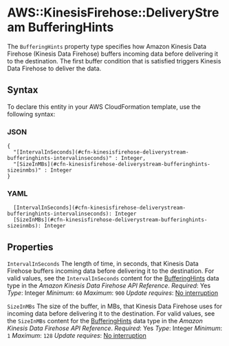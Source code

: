 # AWS::KinesisFirehose::DeliveryStream BufferingHints<a name="aws-properties-kinesisfirehose-deliverystream-bufferinghints"></a>

The `BufferingHints` property type specifies how Amazon Kinesis Data Firehose \(Kinesis Data Firehose\) buffers incoming data before delivering it to the destination\. The first buffer condition that is satisfied triggers Kinesis Data Firehose to deliver the data\.

## Syntax<a name="aws-properties-kinesisfirehose-deliverystream-bufferinghints-syntax"></a>

To declare this entity in your AWS CloudFormation template, use the following syntax:

### JSON<a name="aws-properties-kinesisfirehose-deliverystream-bufferinghints-syntax.json"></a>

```
{
  "[IntervalInSeconds](#cfn-kinesisfirehose-deliverystream-bufferinghints-intervalinseconds)" : Integer,
  "[SizeInMBs](#cfn-kinesisfirehose-deliverystream-bufferinghints-sizeinmbs)" : Integer
}
```

### YAML<a name="aws-properties-kinesisfirehose-deliverystream-bufferinghints-syntax.yaml"></a>

```
  [IntervalInSeconds](#cfn-kinesisfirehose-deliverystream-bufferinghints-intervalinseconds): Integer
  [SizeInMBs](#cfn-kinesisfirehose-deliverystream-bufferinghints-sizeinmbs): Integer
```

## Properties<a name="aws-properties-kinesisfirehose-deliverystream-bufferinghints-properties"></a>

`IntervalInSeconds`  <a name="cfn-kinesisfirehose-deliverystream-bufferinghints-intervalinseconds"></a>
The length of time, in seconds, that Kinesis Data Firehose buffers incoming data before delivering it to the destination\. For valid values, see the `IntervalInSeconds` content for the [BufferingHints](https://docs.aws.amazon.com/firehose/latest/APIReference/API_BufferingHints.html) data type in the *Amazon Kinesis Data Firehose API Reference*\.
*Required*: Yes
*Type*: Integer
*Minimum*: `60`
*Maximum*: `900`
*Update requires*: [No interruption](https://docs.aws.amazon.com/AWSCloudFormation/latest/UserGuide/using-cfn-updating-stacks-update-behaviors.html#update-no-interrupt)

`SizeInMBs`  <a name="cfn-kinesisfirehose-deliverystream-bufferinghints-sizeinmbs"></a>
The size of the buffer, in MBs, that Kinesis Data Firehose uses for incoming data before delivering it to the destination\. For valid values, see the `SizeInMBs` content for the [BufferingHints](https://docs.aws.amazon.com/firehose/latest/APIReference/API_BufferingHints.html) data type in the *Amazon Kinesis Data Firehose API Reference*\.
*Required*: Yes
*Type*: Integer
*Minimum*: `1`
*Maximum*: `128`
*Update requires*: [No interruption](https://docs.aws.amazon.com/AWSCloudFormation/latest/UserGuide/using-cfn-updating-stacks-update-behaviors.html#update-no-interrupt)
